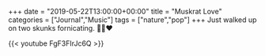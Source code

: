 +++
date = "2019-05-22T13:00:00+00:00"
title = "Muskrat Love"
categories = ["Journal","Music"]
tags = ["nature","pop"]
+++
Just walked up on two skunks fornicating. 💈🐱❤️

{{< youtube FgF3FIrJc6Q >}}
